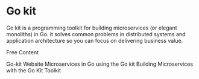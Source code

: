 # Go kit

Go kit is a programming toolkit for building microservices (or elegant monoliths) in Go. it solves common problems in distributed systems and application architecture so you can focus on delivering business value.

<ResourceGroupTitle>Free Content</ResourceGroupTitle>

<BadgeLink colorScheme='blue' badgeText='Official Website' href='https://gokit.io/'>Go-kit Website</BadgeLink>
<BadgeLink colorScheme='yellow' badgeText='Read' href='https://dev.to/eminetto/microservices-in-go-using-the-go-kit-jjf'>Microservices in Go using the Go kit</BadgeLink>
<BadgeLink badgeText='Watch' href='https://www.youtube.com/watch?v=sjd2ePF3CuQ'>Building Microservices with the Go Kit Toolkit</BadgeLink>
